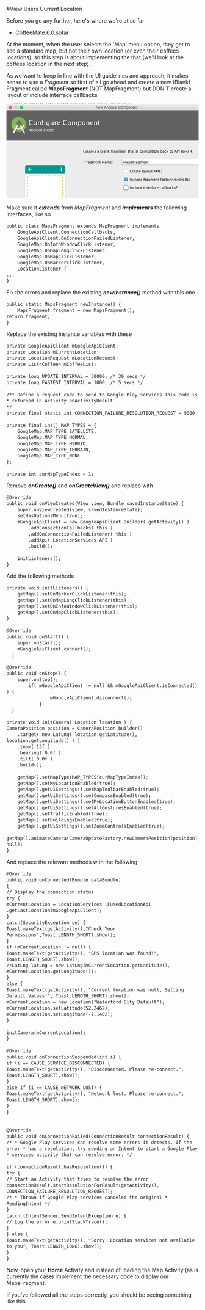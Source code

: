 #View Users Current Location

Before you go any further, here's where we're at so far

- [CoffeeMate.6.0.sofar](../archives/CoffeeMate.7.0.sofar.zip)


At the moment, when the user selects the 'Map' menu option, they get to see a standard map, but not their own location (or even their coffees locations), so this step is about implementing the that (we'll look at the coffees location in the next step).

As we want to keep in line with the UI guidelines and approach, it makes sense to use a <i>Fragment</i> so first of all go ahead and create a new (Blank) Fragment called **MapsFragment** (NOT MapFragment) but DON'T create a layout or include interface callbacks

![](/session07/lab/img/lab0704.png)

Make sure it **_extends_** from _MapFragment_ and **_implements_** the following interfaces, like so

```
public class MapsFragment extends MapFragment implements 
    GoogleApiClient.ConnectionCallbacks, 
    GoogleApiClient.OnConnectionFailedListener, 
    GoogleMap.OnInfoWindowClickListener, 
    GoogleMap.OnMapLongClickListener, 
    GoogleMap.OnMapClickListener, 
    GoogleMap.OnMarkerClickListener, 
    LocationListener {
...
}
```
Fix the errors and replace the existing **_newInstance()_** method with this one

```
public static MapsFragment newInstance() { 
    MapsFragment fragment = new MapsFragment(); 
return fragment;
}
```

Replace the existing instance variables with these

```
private GoogleApiClient mGoogleApiClient; 
private Location mCurrentLocation; 
private LocationRequest mLocationRequest; 
private List<Coffee> mCoffeeList; 

private long UPDATE_INTERVAL = 30000; /* 30 secs */ 
private long FASTEST_INTERVAL = 1000; /* 5 secs */ 

/** Define a request code to send to Google Play services This code is
* returned in Activity.onActivityResult
*/ 
private final static int CONNECTION_FAILURE_RESOLUTION_REQUEST = 9000; 

private final int[] MAP_TYPES = { 
    GoogleMap.MAP_TYPE_SATELLITE, 
    GoogleMap.MAP_TYPE_NORMAL, 
    GoogleMap.MAP_TYPE_HYBRID, 
    GoogleMap.MAP_TYPE_TERRAIN, 
    GoogleMap.MAP_TYPE_NONE 
};
 
private int curMapTypeIndex = 1;

```

Remove **_onCreate()_** and **_onCreateView()_** and replace with

```
@Override
public void onViewCreated(View view, Bundle savedInstanceState) { 
    super.onViewCreated(view, savedInstanceState); 
    setHasOptionsMenu(true); 
    mGoogleApiClient = new GoogleApiClient.Builder( getActivity() ) 
        .addConnectionCallbacks( this )     
        .addOnConnectionFailedListener( this ) 
        .addApi( LocationServices.API ) 
        .build();

    initListeners();
}
```

Add the following methods

```
private void initListeners() { 
    getMap().setOnMarkerClickListener(this); 
    getMap().setOnMapLongClickListener(this); 
    getMap().setOnInfoWindowClickListener(this); 
    getMap().setOnMapClickListener(this);
}

@Override
public void onStart() { 
    super.onStart(); 
    mGoogleApiClient.connect();
  }

@Override
public void onStop() { 
    super.onStop(); 
        if( mGoogleApiClient != null && mGoogleApiClient.isConnected() ) {             
                mGoogleApiClient.disconnect(); 
            }
  }

private void initCamera( Location location ) { 
CameraPosition position = CameraPosition.builder() 
    .target( new LatLng( location.getLatitude(), location.getLongitude() ) ) 
    .zoom( 13f ) 
    .bearing( 0.0f ) 
    .tilt( 0.0f ) 
    .build(); 

    getMap().setMapType(MAP_TYPES[curMapTypeIndex]); 
    getMap().setMyLocationEnabled(true); 
    getMap().getUiSettings().setMapToolbarEnabled(true); 
    getMap().getUiSettings().setCompassEnabled(true); 
    getMap().getUiSettings().setMyLocationButtonEnabled(true); 
    getMap().getUiSettings().setAllGesturesEnabled(true); 
    getMap().setTrafficEnabled(true); 
    getMap().setBuildingsEnabled(true); 
    getMap().getUiSettings().setZoomControlsEnabled(true); 
    getMap().animateCamera(CameraUpdateFactory.newCameraPosition(position), null);
}

```

And replace the relevant methods with the following

```
@Override 
public void onConnected(Bundle dataBundle) 
{ 
// Display the connection status 
try { 
mCurrentLocation = LocationServices .FusedLocationApi .getLastLocation(mGoogleApiClient); 
} 
catch(SecurityException se) { 
Toast.makeText(getActivity(),"Check Your Permissions",Toast.LENGTH_SHORT).show(); 
} 
if (mCurrentLocation != null) { 
Toast.makeText(getActivity(), "GPS location was found!", Toast.LENGTH_SHORT).show(); 
//LatLng latLng = new LatLng(mCurrentLocation.getLatitude(), mCurrentLocation.getLongitude()); 
} 
else { 
Toast.makeText(getActivity(), "Current location was null, Setting Default Values!", Toast.LENGTH_SHORT).show(); 
mCurrentLocation = new Location("Waterford City Default");
mCurrentLocation.setLatitude(52.2462);
mCurrentLocation.setLongitude(-7.1402); 
} 

initCamera(mCurrentLocation); 
} 

@Override 
public void onConnectionSuspended(int i) { 
if (i == CAUSE_SERVICE_DISCONNECTED) { 
Toast.makeText(getActivity(), "Disconnected. Please re-connect.", Toast.LENGTH_SHORT).show(); 
} 
else if (i == CAUSE_NETWORK_LOST) { 
Toast.makeText(getActivity(), "Network lost. Please re-connect.", Toast.LENGTH_SHORT).show(); 
} 
} 


@Override 
public void onConnectionFailed(ConnectionResult connectionResult) {
/* * Google Play services can resolve some errors it detects. If the error * has a resolution, try sending an Intent to start a Google Play * services activity that can resolve error. */ 

if (connectionResult.hasResolution()) { 
try { 
// Start an Activity that tries to resolve the error connectionResult.startResolutionForResult(getActivity(), CONNECTION_FAILURE_RESOLUTION_REQUEST); 
/* * Thrown if Google Play services canceled the original * PendingIntent */ 
} 
catch (IntentSender.SendIntentException e) { 
// Log the error e.printStackTrace(); 
} 
} else { 
Toast.makeText(getActivity(), "Sorry. Location services not available to you", Toast.LENGTH_LONG).show(); 
} 
}
```

Now, open your **Home** Activity and instead of loading the Map Activity (as is currently the case) implement the necessary code to display our MapsFragment.

If you've followed all the steps correctly, you should be seeing something like this

